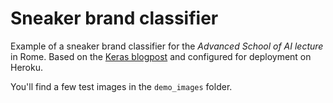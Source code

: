 Sneaker brand classifier
========================

Example of a sneaker brand classifier for the *Advanced School of AI lecture* in
Rome. Based on the [Keras
blogpost](https://blog.keras.io/building-powerful-image-classification-models-using-very-little-data.html)
and configured for deployment on Heroku.

You'll find a few test images in the `demo_images` folder.
